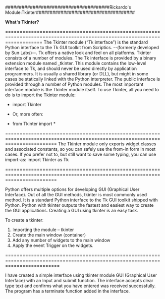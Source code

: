 ######################################Rickardo's Module:Tkinter####################################

**What's Tkinter?**

=========================================================================================================================
The Tkinter module (“Tk interface”) is the standard Python interface to the Tk GUI toolkit from Scriptics.
--(formerly developed by Sun Labs)--. Tk offers a native look and feel on all platforms.
Tkinter consists of a number of modules. The Tk interface is provided by a binary extension module named _tkinter.
This module contains the low-level interface to Tk, and should never be used directly by application programmers.
It is usually a shared library (or DLL), but might in some cases be statically linked with the Python interpreter.
The public interface is provided through a number of Python modules.
The most important interface module is the Tkinter module itself.
To use Tkinter, all you need to do is to import the Tkinter module:

* import Tkinter

* Or, more often:

* from Tkinter import *

==============================================================================================================================
The Tkinter module only exports widget classes and associated constants, so you can safely use the from-in form in most cases.
If you prefer not to, but still want to save some typing, you can use import-as:
import Tkinter as Tk

==============================================================================================================================

Python offers multiple options for developing GUI (Graphical User Interface).
Out of all the GUI methods, tkinter is most commonly used method.
It is a standard Python interface to the Tk GUI toolkit shipped with Python.
Python with tkinter outputs the fastest and easiest way to create the GUI applications.
Creating a GUI using tkinter is an easy task.

To create a tkinter:
1. Importing the module – tkinter
2. Create the main window (container)
3. Add any number of widgets to the main window
4. Apply the event Trigger on the widgets.

===============================================================================================================================

I have created a simple interface using tkinter module GUI (Graphical User Interface) with an Input and submit function.
The interface accepts clear type text and confirms what you have entered was received successfully.
The program has a terminate function added in the interface.
